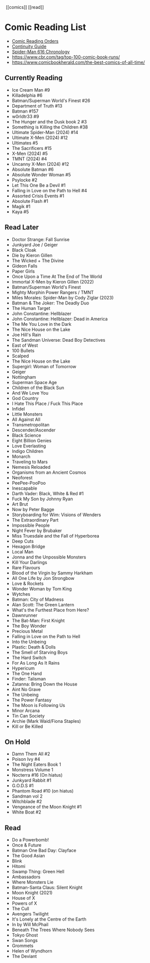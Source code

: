  [[comics]] [[read]]
# Comic Reading List
- [Comic Reading Orders](https://comicbookreadingorders.com/)
- [Continuity Guide](https://www.continuityguide.net)
- [Spider-Man 616 Chronology](https://docs.google.com/spreadsheets/d/1z_Ug8gASt3NFLDSXKn7-XOuPLhbemez55798BRL7t-k)
- https://www.cbr.com/tag/top-100-comic-book-runs/
- https://www.comicbookherald.com/the-best-comics-of-all-time/
## Currently Reading
- Ice Cream Man #9
- Killadelphia #6
- Batman/Superman World's Finest #26
- Department of Truth #13
- Batman #157
- w0rldtr33 #9
- The Hunger and the Dusk book 2 #3
- Something is Killing the Children #38
- Ultimate Spider-Man (2024) #14
- Ultimate X-Men (2024) #12
- Ultimates #5
- The Sacrificers #15
- X-Men (2024) #5
- TMNT (2024) #4
- Uncanny X-Men (2024) #12
- Absolute Batman #6
- Absolute Wonder Woman #5
- Psylocke #2
- Let This One Be a Devil #1
- Falling in Love on the Path to Hell #4
- Assorted Crisis Events #1
- Absolute Flash #1
- Magik #1
- Kaya #5
## Read Later
- Doctor Strange: Fall Sunrise
- Junkyard Joe / Geiger
- Black Cloak
- Die by Kieron Gillen
- The Wicked + The Divine
- Gideon Falls
- Paper Girls
- Once Upon a Time At The End of The World
- Immortal X-Men by Kieron Gillen (2022)
- Batman/Superman World's Finest
- Mighty Morphin Power Rangers / TMNT
- Miles Morales: Spider-Man by Cody Ziglar (2023)
- Batman & The Joker: The Deadly Duo
- The Human Target
- John Constantine: Hellblazer
- John Constantine: Hellblazer: Dead in America
- The Me You Love in the Dark
- The Nice House on the Lake
- Joe Hill's Rain
- The Sandman Universe: Dead Boy Detectives
- East of West
- 100 Bullets
- Scalped
- The Nice House on the Lake
- Supergirl: Woman of Tomorrow
- Geiger
- Nottingham
- Superman Space Age
- Children of the Black Sun
- And We Love You
- God Country
- I Hate This Place / Fuck This Place
- Infidel
- Little Monsters
- All Against All
- Transmetropolitan
- Descender/Ascender
- Black Science
- Eight Billion Genies
- Love Everlasting
- Indigo Children
- Monarch
- Traveling to Mars
- Nemesis Reloaded
- Organisms from an Ancient Cosmos
- Neoforest
- PeePee-PooPoo
- Inescapable
- Darth Vader: Black, White & Red #1
- Fuck My Son by Johnny Ryan
- Art Brut
- Now by Peter Bagge
- Storyboarding for Wim: Visions of Wenders
- The Extraordinary Part
- Impossible People
- Night Fever by Brubaker
- Miss Truesdale and the Fall of Hyperborea
- Deep Cuts
- Hexagon Bridge
- Local Man
- Jonna and the Unpossible Monsters
- Kill Your Darlings
- Rare Flavours
- Blood of the Virgin by Sammy Harkham
- All One Life by Jon Strongbow
- Love & Rockets
- Wonder Woman by Tom King
- Wytches
- Batman: City of Madness
- Alan Scott: The Green Lantern
- What's the Furthest Place from Here?
- Dawnrunner
- The Bat-Man: First Knight
- The Boy Wonder
- Precious Metal
- Falling in Love on the Path to Hell
- Into the Unbeing
- Plastic: Death & Dolls
- The Smell of Starving Boys
- The Hard Switch
- For As Long As It Rains
- Hypericum
- The One Hand
- Finder: Talisman
- Zatanna: Bring Down the House
- Aint No Grave
- The Unbeing
- The Power Fantasy
- The Moon is Following Us
- Minor Arcana
- Tin Can Society
- Archie (Mark Waid/Fiona Staples)
- Kill or Be Killed
## On Hold
- Damn Them All #2
- Poison Ivy #4
- The Night Eaters Book 1
- Monstress Volume 1
- Nocterra #16 (On hiatus)
- Junkyard Rabbit #1
- G.O.D.S #1
- Phantom Road #10 (on hiatus)
- Sandman vol 2
- Witchblade #2
- Vengeance of the Moon Knight #1
- White Boat #2
## Read
- Do a Powerbomb!
- Once & Future
- Batman One Bad Day: Clayface
- The Good Asian
- Blink
- Hitomi
- Swamp Thing: Green Hell
- Ambassadors
- Where Monsters Lie
- Batman-Santa Claus: Silent Knight
-  Moon Knight (2021)
- House of X
- Powers of X
- The Cull
- Avengers Twilight
- It's Lonely at the Centre of the Earth
- In by Will McPhail
- Beneath The Trees Where Nobody Sees
- Tokyo Ghost
- Swan Songs
- Grommets
- Helen of Wyndhorn
- The Deviant